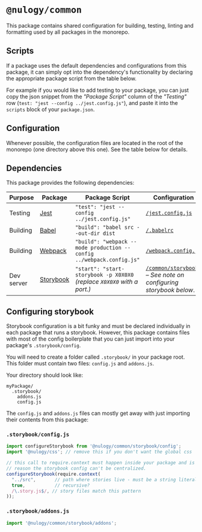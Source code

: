 # `@nulogy/common`

This package contains shared configuration for building, testing, linting and formatting used by all packages in the monorepo.

## Scripts 

If a package uses the default dependencies and configurations from this package, it can simply opt into the dependency's functionality by declaring the appropriate package script from the table below.

For example if you would like to add testing to your package, you can just copy the json snippet from the _"Package Script"_ column of the _"Testing"_ row (`test: "jest --config ../jest.config.js"`), and paste it into the `scripts` block of your `package.json`.

## Configuration

Whenever possible, the configuration files are located in the root of the monorepo (one directory above this one). See the table below for details.

## Dependencies

This package provides the following dependencies:

| Purpose | Package | Package Script | Configuration |
| ------- | ------- | -------------- | ------------- |
| Testing | [Jest](https://jestjs.io) | `"test": "jest --config ../jest.config.js"` | [`/jest.config.js`](/jest.config.js)
| Building | [Babel](https://babeljs.io) | `"build": "babel src --out-dir dist` | [`/.babelrc`](/.babelrc)
| Building | [Webpack](https://webpack.js.org) | `"build": "webpack --mode production --config ../webpack.config.js"` | [`/webpack.config.js`](/webpack.config.js)
| Dev server | [Storybook](http://storybook.js.org) | `"start": "start-storybook -p X0X0X0` _(replace `X0X0X0` with a port.)_ | [`/common/storybook`](/common/storybook) _– See note on configuring storybook below_.

## Configuring storybook

Storybook configuration is a bit funky and must be declared individually in each package that runs a storybook. However, this package contains files with most of the config boilerplate that you can just import into your package's `.storybook/config`. 

You will need to create a folder called `.storybook/` in your package root. This folder must contain two files: `config.js` and `addons.js`.

Your directory should look like:

```
myPackage/
  .storybook/
    addons.js
    config.js
```

The `config.js` and `addons.js` files can mostly get away with just importing their contents from this package:

### `.storybook/config.js`

```js
import configureStorybook from '@nulogy/common/storybook/config';
import '@nulogy/css'; // remove this if you don't want the global css

// this call to require.context must happen inside your package and is the main 
// reason the storybook config can't be centralized.
configureStorybook(require.context(
  "../src",       // path where stories live - must be a string literal!
  true,           // recursive?
  /\.story.js$/, // story files match this pattern
));
```

### `.storybook/addons.js`

```js
import '@nulogy/common/storybook/addons';
```
